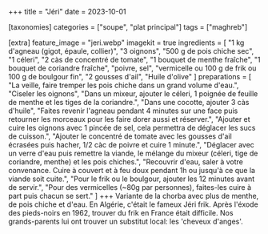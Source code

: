 +++
title = "Jéri"
date = 2023-10-01

[taxonomies]
categories = ["soupe", "plat principal"]
tags = ["maghreb"]

[extra]
feature_image = "jeri.webp"
imagekit = true
ingredients = [
  "1 kg d'agneau (gigot, épaule, collier)",
  "3 oignons",
  "500 g de pois chiche sec",
  "1 céleri",
  "2 càs de concentré de tomate",
  "1 bouquet de menthe fraîche",
  "1 bouquet de coriandre fraîche",
  "poivre, sel",
  "vermicelle ou 100 g de frik ou 100 g de boulgour fin",
  "2 gousses d'ail",
  "Huile d'olive"
]
preparations = [
  "La veille, faire tremper les pois chiche dans un grand volume d'eau.",
  "Ciseler les oignons",
  "Dans un mixeur, ajouter le céleri, 1 poignée de feuille de menthe et les tiges de la coriandre.",
  "Dans une cocotte, ajouter 3 càs d'huile",
  "Faites revenir l'agneau pendant 4 minutes sur une face puis retourner les morceaux pour les faire dorer aussi et réserver.",
  "Ajouter et cuire les oignons avec 1 pincée de sel, cela permettra de déglacer les sucs de cuisson.",
  "Ajouter le concentré de tomate avec les gousses d'ail écrasées puis hacher, 1/2 càc de poivre et cuire 1 minute.",
  "Déglacer avec un verre d'eau puis remettre la viande, le mélange du mixeur (céleri, tige de coriandre, menthe) et les pois chiches.",
  "Recouvrir d'eau, saler à votre convenance. Cuire à couvert et à feu doux pendant 1h ou jusqu'à ce que la viande soit cuite.",
  "Pour le frik ou le boulgour, ajouter les 12 minutes avant de servir.",
  "Pour des vermicelles (~80g par personnes), faites-les cuire à part puis chacun se sert."
]
+++
Variante de la chorba avec plus de menthe, de pois chiche et d'eau. En Algérie, c'était le fameux Jéri frik. Après l'éxode des pieds-noirs en 1962, trouver du frik en France était difficile. Nos grands-parents lui ont trouver un substitut local: les 'cheveux d'anges'.

